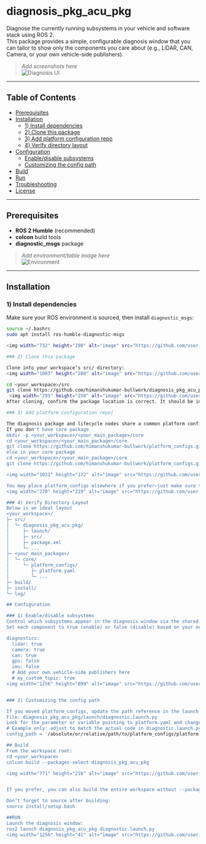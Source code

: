 # diagnosis_pkg_acu_pkg

Diagnose the currently running subsystems in your vehicle and software stack using ROS 2.  
This package provides a simple, configurable diagnosis window that you can tailor to show only the components you care about (e.g., LiDAR, CAN, Camera, or your own vehicle-side publishers).

> _Add screenshots here_  
> ![Diagnosis UI](docs/images/diagnosis_ui.png)

---

## Table of Contents
- [Prerequisites](#prerequisites)
- [Installation](#installation)
  - [1) Install dependencies](#1-install-dependencies)
  - [2) Clone this package](#2-clone-this-package)
  - [3) Add platform configuration repo](#3-add-platform-configuration-repo)
  - [4) Verify directory layout](#4-verify-directory-layout)
- [Configuration](#configuration)
  - [Enable/disable subsystems](#enabledisable-subsystems)
  - [Customizing the config path](#customizing-the-config-path)
- [Build](#build)
- [Run](#run)
- [Troubleshooting](#troubleshooting)
- [License](#license)

---

## Prerequisites

- **ROS 2 Humble** (recommended)
- **colcon** build tools
- **diagnostic_msgs** package

> _Add environment/table image here_  
> ![Environment](docs/images/env.png)

---

## Installation

### 1) Install dependencies

Make sure your ROS environment is sourced, then install `diagnostic_msgs`:

```bash
source ~/.bashrc
sudo apt install ros-humble-diagnostic-msgs

<img width="732" height="280" alt="image" src="https://github.com/user-attachments/assets/8c52dc91-d65b-44e3-81e1-c5f5af0469d8" />

### 2) Clone this package

Clone into your workspace’s src/ directory:
<img width="1003" height="280" alt="image" src="https://github.com/user-attachments/assets/51ce2efa-9f26-4fc3-99f0-82316977c96c" />

cd <your_workspace>/src
git clone https://github.com/himanshukumar-bullwork/diagnosis_pkg_acu_pkg.git
 <img width="295" height="250" alt="image" src="https://github.com/user-attachments/assets/4d46b346-bdfc-4028-9bff-004b21d09f13" />
After cloning, confirm the package location is correct. It should be inside your workspace and aligned with your project’s layout

### 3) Add platform configuration repo]

The diagnosis package and lifecycle nodes share a common platform configuration. Clone it into your core directory:
If you don't have core package 
mkdir -p <your_workspace>/<your_main_package>/core
cd <your_workspace>/<your_main_package>/core
git clone https://github.com/himanshukumar-bullwork/platform_configs.git
else in your core package
cd <your_workspace>/<your_main_package>/core
git clone https://github.com/himanshukumar-bullwork/platform_configs.git

<img width="1031" height="172" alt="image" src="https://github.com/user-attachments/assets/6b8a0088-ed36-4995-b9cc-82dc893232b1" />

You may place platform_configs elsewhere if you prefer—just make sure to update the path in the launch file
<img width="270" height="219" alt="image" src="https://github.com/user-attachments/assets/26918ce6-4f21-47bc-8c84-a24af5d4871e" />

### 4) Verify Directory Layout
Below is an ideal layout
<your_workspace>/
├─ src/
│  └─ diagnosis_pkg_acu_pkg/
│     ├─ launch/
│     ├─ src/
│     ├─ package.xml
│     └─ ...
├─ <your_main_package>/
│  └─ core/
│     └─ platform_configs/
│        ├─ platform.yaml
│        └─ ...
├─ build/
├─ install/
└─ log/

## Configuration

### 1) Enable/disable subsystems
Control which subsystems appear in the diagnosis window via the shared platform.yaml.
Set each component to true (enable) or false (disable) based on your needs.

diagnostics:
  lidar: true
  camera: true
  can: true
  gps: false
  imu: false
  # Add your own vehicle-side publishers here
  # my_custom_topic: true
<img width="1256" height="899" alt="image" src="https://github.com/user-attachments/assets/3e491110-7255-46d3-b5c8-a389d1fdfed0" />


### 2) Customizing the config path

If you moved platform_configs, update the path reference in the launch file:
File: diagnosis_pkg_acu_pkg/launch/diagnostic.launch.py
Look for the parameter or variable pointing to platform.yaml and change it to your new location, e.g.:
# Example only: adjust to match the actual code in diagnostic.launch.py
config_path = '/absolute/or/relative/path/to/platform_configs/platform.yaml'

## Build
From the workspace root:
cd <your_workspace>
colcon build --packages-select diagnosis_pkg_acu_pkg

<img width="771" height="216" alt="image" src="https://github.com/user-attachments/assets/8f50d77c-c387-4e3a-8053-63c7a1c32e82" />


If you prefer, you can also build the entire workspace without --packages-select.

Don’t forget to source after building:
source install/setup.bash

##RUN
Launch the diagnosis window:
ros2 launch diagnosis_pkg_acu_pkg diagnostic.launch.py
<img width="1256" height="41" alt="image" src="https://github.com/user-attachments/assets/e5aaa7a5-fd08-438f-ae34-3103da04695a" />

